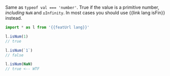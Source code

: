Same as `typeof val === 'number'`. True if the value is a primitive number, _including_ `NaN` and `±Infinity`. In most cases you should use {{link lang isFin}} instead.

```js
import * as l from '{{featUrl lang}}'

l.isNum(1)
// true

l.isNum(`1`)
// false

l.isNum(NaN)
// true <-- WTF
```
